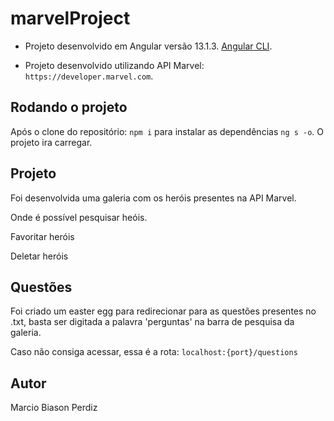 # marvelProject

- Projeto desenvolvido em Angular versão 13.1.3. [Angular CLI](https://github.com/angular/angular-cli).

- Projeto desenvolvido utilizando API Marvel: `https://developer.marvel.com`.

## Rodando o projeto

Após o clone do repositório: `npm i` para instalar as dependências 
`ng s -o`. 
O projeto ira carregar.

## Projeto

Foi desenvolvida uma galeria com os heróis presentes na API Marvel.

Onde é possível pesquisar heóis.

Favoritar heróis

Deletar heróis

## Questões

Foi criado um easter egg para redirecionar para as questões presentes no .txt, basta ser digitada a palavra 'perguntas' na barra de pesquisa da galeria.

Caso não consiga acessar, essa é a rota: `localhost:{port}/questions`

## Autor

Marcio Biason Perdiz
